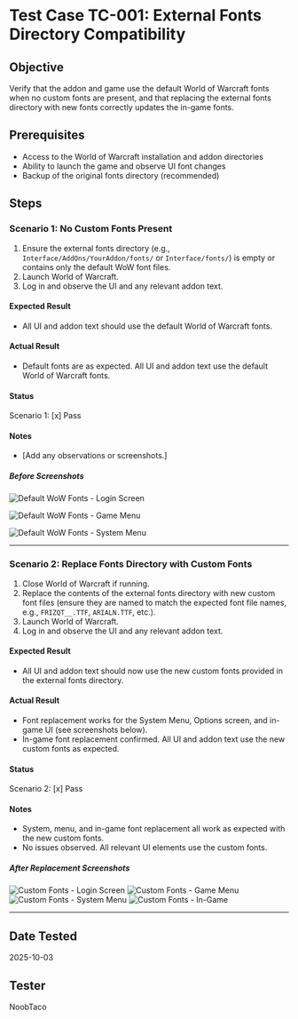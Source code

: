 # Test Case TC-001: External Fonts Directory Compatibility

## Objective
Verify that the addon and game use the default World of Warcraft fonts when no custom fonts are present, and that replacing the external fonts directory with new fonts correctly updates the in-game fonts.

## Prerequisites
- Access to the World of Warcraft installation and addon directories
- Ability to launch the game and observe UI font changes
- Backup of the original fonts directory (recommended)

## Steps
### Scenario 1: No Custom Fonts Present
1. Ensure the external fonts directory (e.g., `Interface/AddOns/YourAddon/fonts/` or `Interface/fonts/`) is empty or contains only the default WoW font files.
2. Launch World of Warcraft.
3. Log in and observe the UI and any relevant addon text.

#### Expected Result
- All UI and addon text should use the default World of Warcraft fonts.

#### Actual Result
- Default fonts are as expected. All UI and addon text use the default World of Warcraft fonts.

#### Status
Scenario 1: [x] Pass

#### Notes
- [Add any observations or screenshots.]

##### Before Screenshots
![Default WoW Fonts - Login Screen](docs/images/external-fonts-before.png)

![Default WoW Fonts - Game Menu](docs/images/external-fonts-before-menu.png)

![Default WoW Fonts - System Menu](docs/images/external-fonts-before-system.png)

---

### Scenario 2: Replace Fonts Directory with Custom Fonts
1. Close World of Warcraft if running.
2. Replace the contents of the external fonts directory with new custom font files (ensure they are named to match the expected font file names, e.g., `FRIZQT__.TTF`, `ARIALN.TTF`, etc.).
3. Launch World of Warcraft.
4. Log in and observe the UI and any relevant addon text.

#### Expected Result
- All UI and addon text should now use the new custom fonts provided in the external fonts directory.

#### Actual Result
- Font replacement works for the System Menu, Options screen, and in-game UI (see screenshots below).
- In-game font replacement confirmed. All UI and addon text use the new custom fonts as expected.


#### Status
Scenario 2: [x] Pass



#### Notes
- System, menu, and in-game font replacement all work as expected with the new custom fonts.
- No issues observed. All relevant UI elements use the custom fonts.


##### After Replacement Screenshots
![Custom Fonts - Login Screen](docs/images/external-fonts-after.png)
![Custom Fonts - Game Menu](docs/images/external-fonts-after-menu.png)
![Custom Fonts - System Menu](docs/images/external-fonts-after-system.png)
![Custom Fonts - In-Game](docs/images/Screenshot%202025-10-03%20100709.png)

---


## Date Tested
2025-10-03


## Tester
NoobTaco

